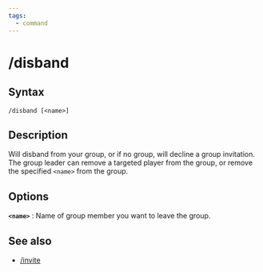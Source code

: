 ```yaml
---
tags:
  - command
---
```


# /disband

## Syntax

<!--cmd-syntax-start-->
```eqcommand
/disband [<name>]
```
<!--cmd-syntax-end-->

## Description

<!--cmd-desc-start-->
Will disband from your group, or if no group, will decline a group invitation. The group leader can remove a targeted player from the group, or remove the specified `<name>` from the group.
<!--cmd-desc-end-->

## Options

**`<name>`**
:   Name of group member you want to leave the group.

## See also

- [/invite](cmd-invite.md)
